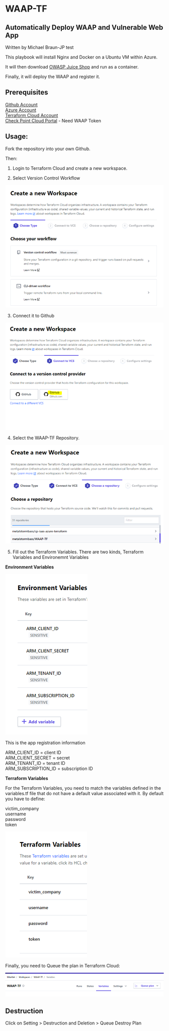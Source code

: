 # WAAP-TF
## Automatically Deploy WAAP and Vulnerable Web App
Written by Michael Braun-JP test


This playbook will install Nginx and Docker on a Ubuntu VM within Azure. 

It will then download [OWASP Juice Shop](https://github.com/bkimminich/juice-shop) and run as a container.

Finally, it will deploy the WAAP and register it.


## Prerequisites

[Github Account](https://github.com) <br>
[Azure Account](https://portal.azure.com) <br>
[Terraform Cloud Account](https://terraform.io) <br>
[Check Point Cloud Portal](https://portal.checkpoint.com) - Need WAAP Token <br>

## Usage:

Fork the repository into your own Github.

Then:

1. Login to Terraform Cloud and create a new workspace.<br> 

2. Select Version Control Workflow <br>

![](/images/t1.PNG)

3. Connect it to Github <br>

![](/images/t2.PNG)

4. Select  the WAAP-TF Repository. <br>

![](/images/t3.PNG)


5. Fill out the Terraform Variables. There are two kinds, Terraform Variables and Environemnt Variables<br>

<b> Environment Variables </b>

![](/images/t5.PNG)

This is the app registration information

ARM_CLIENT_ID = client ID<br>
ARM_CLIENT_SECRET = secret<br>
ARM_TENANT_ID = tenant ID<br>
ARM_SUBSCRIPTION_ID = subscription ID<br>



<b> Terraform Variables </b><br>

For the Terraform Variables, you need to match the variables defined in the variables.tf file that do not have a default value associated with it. By default you have to define:<br>

victim_company<br>
username<br>
password<br>
token<br>


![](/images/t4.PNG)


Finally, you need to Queue the plan in Terraform Cloud:

![](/images/t6.PNG)


## Destruction

Click on Setting > Destruction and Deletion > Queue Destroy Plan

